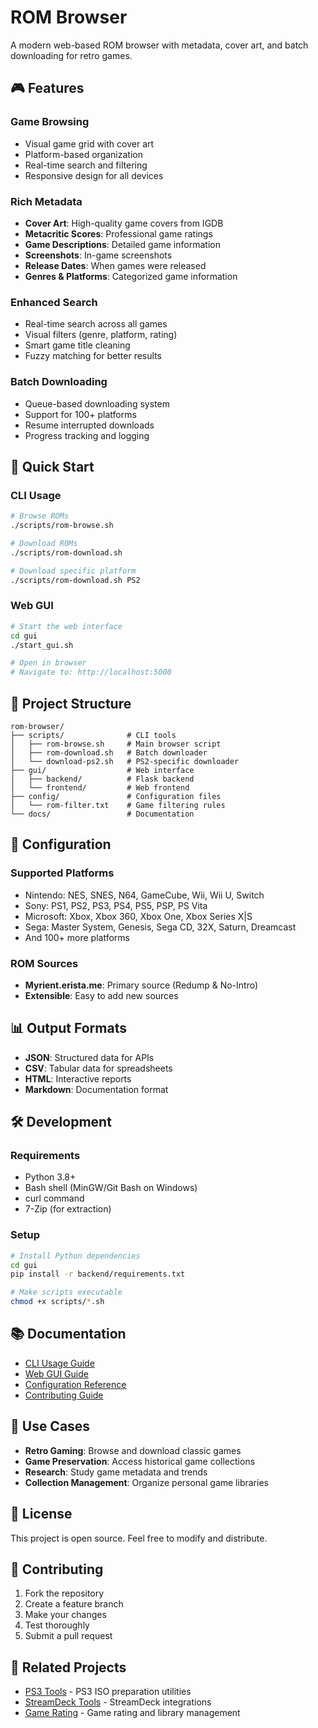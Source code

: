 # ROM Browser

A modern web-based ROM browser with metadata, cover art, and batch downloading for retro games.

## 🎮 Features

### **Game Browsing**
- Visual game grid with cover art
- Platform-based organization
- Real-time search and filtering
- Responsive design for all devices

### **Rich Metadata**
- **Cover Art**: High-quality game covers from IGDB
- **Metacritic Scores**: Professional game ratings
- **Game Descriptions**: Detailed game information
- **Screenshots**: In-game screenshots
- **Release Dates**: When games were released
- **Genres & Platforms**: Categorized game information

### **Enhanced Search**
- Real-time search across all games
- Visual filters (genre, platform, rating)
- Smart game title cleaning
- Fuzzy matching for better results

### **Batch Downloading**
- Queue-based downloading system
- Support for 100+ platforms
- Resume interrupted downloads
- Progress tracking and logging

## 🚀 Quick Start

### **CLI Usage**
```bash
# Browse ROMs
./scripts/rom-browse.sh

# Download ROMs
./scripts/rom-download.sh

# Download specific platform
./scripts/rom-download.sh PS2
```

### **Web GUI**
```bash
# Start the web interface
cd gui
./start_gui.sh

# Open in browser
# Navigate to: http://localhost:5000
```

## 📁 Project Structure

```
rom-browser/
├── scripts/              # CLI tools
│   ├── rom-browse.sh     # Main browser script
│   ├── rom-download.sh   # Batch downloader
│   └── download-ps2.sh   # PS2-specific downloader
├── gui/                  # Web interface
│   ├── backend/          # Flask backend
│   └── frontend/         # Web frontend
├── config/               # Configuration files
│   └── rom-filter.txt    # Game filtering rules
└── docs/                 # Documentation
```

## 🔧 Configuration

### **Supported Platforms**
- Nintendo: NES, SNES, N64, GameCube, Wii, Wii U, Switch
- Sony: PS1, PS2, PS3, PS4, PS5, PSP, PS Vita
- Microsoft: Xbox, Xbox 360, Xbox One, Xbox Series X|S
- Sega: Master System, Genesis, Sega CD, 32X, Saturn, Dreamcast
- And 100+ more platforms

### **ROM Sources**
- **Myrient.erista.me**: Primary source (Redump & No-Intro)
- **Extensible**: Easy to add new sources

## 📊 Output Formats

- **JSON**: Structured data for APIs
- **CSV**: Tabular data for spreadsheets
- **HTML**: Interactive reports
- **Markdown**: Documentation format

## 🛠️ Development

### **Requirements**
- Python 3.8+
- Bash shell (MinGW/Git Bash on Windows)
- curl command
- 7-Zip (for extraction)

### **Setup**
```bash
# Install Python dependencies
cd gui
pip install -r backend/requirements.txt

# Make scripts executable
chmod +x scripts/*.sh
```

## 📚 Documentation

- [CLI Usage Guide](docs/CLI.md)
- [Web GUI Guide](docs/GUI.md)
- [Configuration Reference](docs/CONFIG.md)
- [Contributing Guide](docs/CONTRIBUTING.md)

## 🎯 Use Cases

- **Retro Gaming**: Browse and download classic games
- **Game Preservation**: Access historical game collections
- **Research**: Study game metadata and trends
- **Collection Management**: Organize personal game libraries

## 📄 License

This project is open source. Feel free to modify and distribute.

## 🤝 Contributing

1. Fork the repository
2. Create a feature branch
3. Make your changes
4. Test thoroughly
5. Submit a pull request

## 🔗 Related Projects

- [PS3 Tools](../ps3-tools/) - PS3 ISO preparation utilities
- [StreamDeck Tools](../streamdeck-tools/) - StreamDeck integrations
- [Game Rating](../gamerat/) - Game rating and library management
